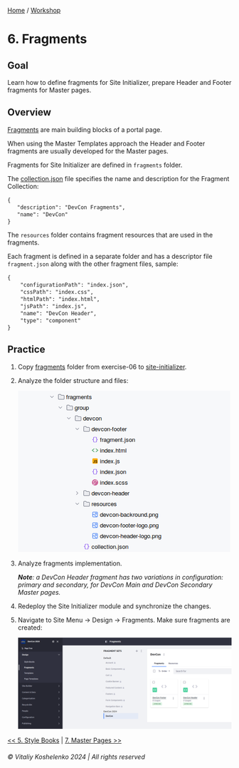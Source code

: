[Home](../../../README.md) / [Workshop](../README.md) 

# 6. Fragments

## Goal 

Learn how to define fragments for Site Initializer, prepare Header and Footer fragments for Master pages.

## Overview

[Fragments](https://learn.liferay.com/w/dxp/site-building/creating-pages/page-fragments-and-widgets/using-fragments) are main building blocks of a portal page.

When using the Master Templates approach the Header and Footer fragments are usually developed for the Master pages.

Fragments for Site Initializer are defined in `fragments` folder.

The [collection.json](../../../exercises/exercise-06/fragments/group/devcon/collection.json) file specifies the name and description for the Fragment Collection:

    {
       "description": "DevCon Fragments",
       "name": "DevCon"
    }

The `resources` folder contains fragment resources that are used in the fragments.

Each fragment is defined in a separate folder and has a descriptor file `fragment.json` along with the other fragment files, sample:

    {
        "configurationPath": "index.json",
        "cssPath": "index.css",
        "htmlPath": "index.html",
        "jsPath": "index.js",
        "name": "DevCon Header",
        "type": "component"
    }

## Practice

1. Copy [fragments](../../../exercises/exercise-06/fragments) folder from exercise-06 to [site-initializer](../../../modules/devcon-site-initializer/src/main/resources/site-initializer).

2. Analyze the folder structure and files:

    ![02.png](images/02.png)

3. Analyze fragments implementation.
    
    _**Note**: a DevCon Header fragment has two variations in configuration: primary and secondary, for DevCon Main and DevCon Secondary Master pages._ 

4. Redeploy the Site Initializer module and synchronize the changes.

5. Navigate to Site Menu → Design → Fragments. Make sure fragments are created:

    ![01.png](images/01.png)


[<< 5. Style Books](../05-style-books/README.md) | [7. Master Pages >>](../07-master-pages/README.md)

###### © Vitaliy Koshelenko 2024 | All rights reserved